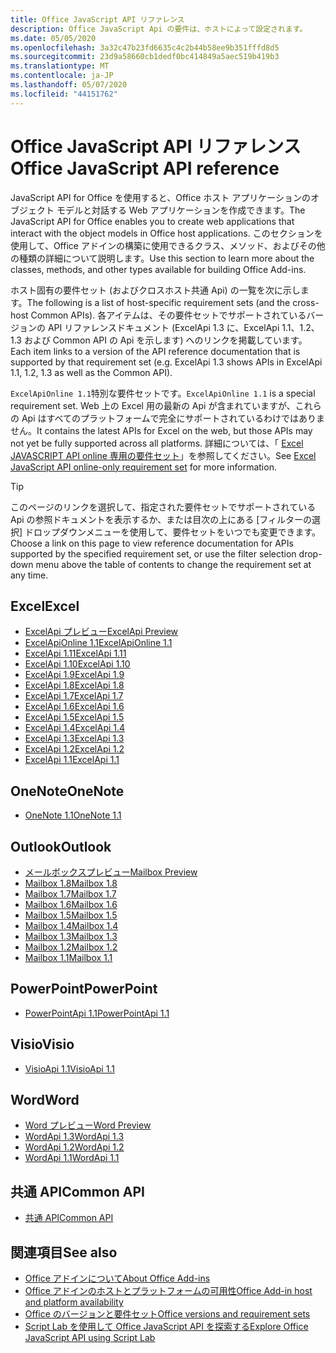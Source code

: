 ```yaml
---
title: Office JavaScript API リファレンス
description: Office JavaScript Api の要件は、ホストによって設定されます。
ms.date: 05/05/2020
ms.openlocfilehash: 3a32c47b23fd6635c4c2b44b58ee9b351fffd8d5
ms.sourcegitcommit: 23d9a58660cb1dedf0bc414849a5aec519b419b3
ms.translationtype: MT
ms.contentlocale: ja-JP
ms.lasthandoff: 05/07/2020
ms.locfileid: "44151762"
---
```

# <a name="office-javascript-api-reference"></a><span data-ttu-id="724ff-103">Office JavaScript API リファレンス</span><span class="sxs-lookup"><span data-stu-id="724ff-103">Office JavaScript API reference</span></span>

<span data-ttu-id="724ff-104">JavaScript API for Office を使用すると、Office ホスト アプリケーションのオブジェクト モデルと対話する Web アプリケーションを作成できます。</span><span class="sxs-lookup"><span data-stu-id="724ff-104">The JavaScript API for Office enables you to create web applications that interact with the object models in Office host applications.</span></span> <span data-ttu-id="724ff-105">このセクションを使用して、Office アドインの構築に使用できるクラス、メソッド、およびその他の種類の詳細について説明します。</span><span class="sxs-lookup"><span data-stu-id="724ff-105">Use this section to learn more about the classes, methods, and other types available for building Office Add-ins.</span></span>

<span data-ttu-id="724ff-106">ホスト固有の要件セット (およびクロスホスト共通 Api) の一覧を次に示します。</span><span class="sxs-lookup"><span data-stu-id="724ff-106">The following is a list of host-specific requirement sets (and the cross-host Common APIs).</span></span> <span data-ttu-id="724ff-107">各アイテムは、その要件セットでサポートされているバージョンの API リファレンスドキュメント (ExcelApi 1.3 に、ExcelApi 1.1、1.2、1.3 および Common API の Api を示します) へのリンクを掲載しています。</span><span class="sxs-lookup"><span data-stu-id="724ff-107">Each item links to a version of the API reference documentation that is supported by that requirement set (e.g. ExcelApi 1.3 shows APIs in ExcelApi 1.1, 1.2, 1.3 as well as the Common API).</span></span>

<span data-ttu-id="724ff-108">`ExcelApiOnline 1.1`特別な要件セットです。</span><span class="sxs-lookup"><span data-stu-id="724ff-108">`ExcelApiOnline 1.1` is a special requirement set.</span></span> <span data-ttu-id="724ff-109">Web 上の Excel 用の最新の Api が含まれていますが、これらの Api はすべてのプラットフォームで完全にサポートされているわけではありません。</span><span class="sxs-lookup"><span data-stu-id="724ff-109">It contains the latest APIs for Excel on the web, but those APIs may not yet be fully supported across all platforms.</span></span> <span data-ttu-id="724ff-110">詳細については、「 [Excel JAVASCRIPT API online 専用の要件セット](/office/dev/add-ins/reference/requirement-sets/excel-api-online-requirement-set)」を参照してください。</span><span class="sxs-lookup"><span data-stu-id="724ff-110">See [Excel JavaScript API online-only requirement set](/office/dev/add-ins/reference/requirement-sets/excel-api-online-requirement-set) for more information.</span></span>

> [!TIP]
> <span data-ttu-id="724ff-111">このページのリンクを選択して、指定された要件セットでサポートされている Api の参照ドキュメントを表示するか、または目次の上にある [フィルターの選択] ドロップダウンメニューを使用して、要件セットをいつでも変更できます。</span><span class="sxs-lookup"><span data-stu-id="724ff-111">Choose a link on this page to view reference documentation for APIs supported by the specified requirement set, or use the filter selection drop-down menu above the table of contents to change the requirement set at any time.</span></span>

## <a name="excel"></a><span data-ttu-id="724ff-112">Excel</span><span class="sxs-lookup"><span data-stu-id="724ff-112">Excel</span></span>

- [<span data-ttu-id="724ff-113">ExcelApi プレビュー</span><span class="sxs-lookup"><span data-stu-id="724ff-113">ExcelApi Preview</span></span>](/javascript/api/excel?view=excel-js-preview)
- [<span data-ttu-id="724ff-114">ExcelApiOnline 1.1</span><span class="sxs-lookup"><span data-stu-id="724ff-114">ExcelApiOnline 1.1</span></span>](/javascript/api/excel?view=excel-js-online)
- [<span data-ttu-id="724ff-115">ExcelApi 1.11</span><span class="sxs-lookup"><span data-stu-id="724ff-115">ExcelApi 1.11</span></span>](/javascript/api/excel?view=excel-js-1.11)
- [<span data-ttu-id="724ff-116">ExcelApi 1.10</span><span class="sxs-lookup"><span data-stu-id="724ff-116">ExcelApi 1.10</span></span>](/javascript/api/excel?view=excel-js-1.10)
- [<span data-ttu-id="724ff-117">ExcelApi 1.9</span><span class="sxs-lookup"><span data-stu-id="724ff-117">ExcelApi 1.9</span></span>](/javascript/api/excel?view=excel-js-1.9)
- [<span data-ttu-id="724ff-118">ExcelApi 1.8</span><span class="sxs-lookup"><span data-stu-id="724ff-118">ExcelApi 1.8</span></span>](/javascript/api/excel?view=excel-js-1.8)
- [<span data-ttu-id="724ff-119">ExcelApi 1.7</span><span class="sxs-lookup"><span data-stu-id="724ff-119">ExcelApi 1.7</span></span>](/javascript/api/excel?view=excel-js-1.7)
- [<span data-ttu-id="724ff-120">ExcelApi 1.6</span><span class="sxs-lookup"><span data-stu-id="724ff-120">ExcelApi 1.6</span></span>](/javascript/api/excel?view=excel-js-1.6)
- [<span data-ttu-id="724ff-121">ExcelApi 1.5</span><span class="sxs-lookup"><span data-stu-id="724ff-121">ExcelApi 1.5</span></span>](/javascript/api/excel?view=excel-js-1.5)
- [<span data-ttu-id="724ff-122">ExcelApi 1.4</span><span class="sxs-lookup"><span data-stu-id="724ff-122">ExcelApi 1.4</span></span>](/javascript/api/excel?view=excel-js-1.4)
- [<span data-ttu-id="724ff-123">ExcelApi 1.3</span><span class="sxs-lookup"><span data-stu-id="724ff-123">ExcelApi 1.3</span></span>](/javascript/api/excel?view=excel-js-1.3)
- [<span data-ttu-id="724ff-124">ExcelApi 1.2</span><span class="sxs-lookup"><span data-stu-id="724ff-124">ExcelApi 1.2</span></span>](/javascript/api/excel?view=excel-js-1.2)
- [<span data-ttu-id="724ff-125">ExcelApi 1.1</span><span class="sxs-lookup"><span data-stu-id="724ff-125">ExcelApi 1.1</span></span>](/javascript/api/excel?view=excel-js-1.1)

## <a name="onenote"></a><span data-ttu-id="724ff-126">OneNote</span><span class="sxs-lookup"><span data-stu-id="724ff-126">OneNote</span></span>

- [<span data-ttu-id="724ff-127">OneNote 1.1</span><span class="sxs-lookup"><span data-stu-id="724ff-127">OneNote 1.1</span></span>](/javascript/api/onenote?view=onenote-js-1.1)

## <a name="outlook"></a><span data-ttu-id="724ff-128">Outlook</span><span class="sxs-lookup"><span data-stu-id="724ff-128">Outlook</span></span>

- [<span data-ttu-id="724ff-129">メールボックスプレビュー</span><span class="sxs-lookup"><span data-stu-id="724ff-129">Mailbox Preview</span></span>](/javascript/api/outlook?view=outlook-js-preview)
- [<span data-ttu-id="724ff-130">Mailbox 1.8</span><span class="sxs-lookup"><span data-stu-id="724ff-130">Mailbox 1.8</span></span>](/javascript/api/outlook?view=outlook-js-1.8)
- [<span data-ttu-id="724ff-131">Mailbox 1.7</span><span class="sxs-lookup"><span data-stu-id="724ff-131">Mailbox 1.7</span></span>](/javascript/api/outlook?view=outlook-js-1.7)
- [<span data-ttu-id="724ff-132">Mailbox 1.6</span><span class="sxs-lookup"><span data-stu-id="724ff-132">Mailbox 1.6</span></span>](/javascript/api/outlook?view=outlook-js-1.6)
- [<span data-ttu-id="724ff-133">Mailbox 1.5</span><span class="sxs-lookup"><span data-stu-id="724ff-133">Mailbox 1.5</span></span>](/javascript/api/outlook?view=outlook-js-1.5)
- [<span data-ttu-id="724ff-134">Mailbox 1.4</span><span class="sxs-lookup"><span data-stu-id="724ff-134">Mailbox 1.4</span></span>](/javascript/api/outlook?view=outlook-js-1.4)
- [<span data-ttu-id="724ff-135">Mailbox 1.3</span><span class="sxs-lookup"><span data-stu-id="724ff-135">Mailbox 1.3</span></span>](/javascript/api/outlook?view=outlook-js-1.3)
- [<span data-ttu-id="724ff-136">Mailbox 1.2</span><span class="sxs-lookup"><span data-stu-id="724ff-136">Mailbox 1.2</span></span>](/javascript/api/outlook?view=outlook-js-1.2)
- [<span data-ttu-id="724ff-137">Mailbox 1.1</span><span class="sxs-lookup"><span data-stu-id="724ff-137">Mailbox 1.1</span></span>](/javascript/api/outlook?view=outlook-js-1.1)

## <a name="powerpoint"></a><span data-ttu-id="724ff-138">PowerPoint</span><span class="sxs-lookup"><span data-stu-id="724ff-138">PowerPoint</span></span>

- [<span data-ttu-id="724ff-139">PowerPointApi 1.1</span><span class="sxs-lookup"><span data-stu-id="724ff-139">PowerPointApi 1.1</span></span>](/javascript/api/powerpoint?view=powerpoint-js-1.1)

## <a name="visio"></a><span data-ttu-id="724ff-140">Visio</span><span class="sxs-lookup"><span data-stu-id="724ff-140">Visio</span></span>

- [<span data-ttu-id="724ff-141">VisioApi 1.1</span><span class="sxs-lookup"><span data-stu-id="724ff-141">VisioApi 1.1</span></span>](/javascript/api/visio?view=visio-js-1.1)

## <a name="word"></a><span data-ttu-id="724ff-142">Word</span><span class="sxs-lookup"><span data-stu-id="724ff-142">Word</span></span>

- [<span data-ttu-id="724ff-143">Word プレビュー</span><span class="sxs-lookup"><span data-stu-id="724ff-143">Word Preview</span></span>](/javascript/api/word?view=word-js-preview)
- [<span data-ttu-id="724ff-144">WordApi 1.3</span><span class="sxs-lookup"><span data-stu-id="724ff-144">WordApi 1.3</span></span>](/javascript/api/word?view=word-js-1.3)
- [<span data-ttu-id="724ff-145">WordApi 1.2</span><span class="sxs-lookup"><span data-stu-id="724ff-145">WordApi 1.2</span></span>](/javascript/api/word?view=word-js-1.2)
- [<span data-ttu-id="724ff-146">WordApi 1.1</span><span class="sxs-lookup"><span data-stu-id="724ff-146">WordApi 1.1</span></span>](/javascript/api/word?view=word-js-1.1)

## <a name="common-api"></a><span data-ttu-id="724ff-147">共通 API</span><span class="sxs-lookup"><span data-stu-id="724ff-147">Common API</span></span>

- [<span data-ttu-id="724ff-148">共通 API</span><span class="sxs-lookup"><span data-stu-id="724ff-148">Common API</span></span>](/javascript/api/office?view=common-js)

## <a name="see-also"></a><span data-ttu-id="724ff-149">関連項目</span><span class="sxs-lookup"><span data-stu-id="724ff-149">See also</span></span>

- [<span data-ttu-id="724ff-150">Office アドインについて</span><span class="sxs-lookup"><span data-stu-id="724ff-150">About Office Add-ins</span></span>](/office/dev/add-ins/overview)
- [<span data-ttu-id="724ff-151">Office アドインのホストとプラットフォームの可用性</span><span class="sxs-lookup"><span data-stu-id="724ff-151">Office Add-in host and platform availability</span></span>](/office/dev/add-ins/overview/office-add-in-availability)
- [<span data-ttu-id="724ff-152">Office のバージョンと要件セット</span><span class="sxs-lookup"><span data-stu-id="724ff-152">Office versions and requirement sets</span></span>](/office/dev/add-ins/develop/office-versions-and-requirement-sets)
- [<span data-ttu-id="724ff-153">Script Lab を使用して Office JavaScript API を探索する</span><span class="sxs-lookup"><span data-stu-id="724ff-153">Explore Office JavaScript API using Script Lab</span></span>](/office/dev/add-ins/overview/explore-with-script-lab)
